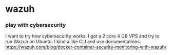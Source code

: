 # wazuh
### play with cybersecurity
I want to try how cybersecurity works. I got a 2 core 4 GB VPS and try to run Wazuh on Ubuntu. I kind a like CLI and 
use documentations: https://wazuh.com/blog/docker-container-security-monitoring-with-wazuh/
